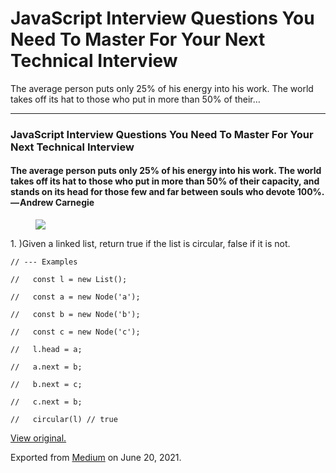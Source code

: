 JavaScript Interview Questions You Need To Master For Your Next Technical Interview
===================================================================================

The average person puts only 25% of his energy into his work. The world takes off its hat to those who put in more than 50% of their…

------------------------------------------------------------------------

### JavaScript Interview Questions You Need To Master For Your Next Technical Interview

#### The average person puts only 25% of his energy into his work. The world takes off its hat to those who put in more than 50% of their capacity, and stands on its head for those few and far between souls who devote 100%. — Andrew Carnegie

<figure><img src="https://cdn-images-1.medium.com/max/800/0*Cg6Iwn__7ZkOIjk7.png" class="graf-image" /></figure>1.  <span id="c0bc">)Given a linked list, return true if the list is circular, false if it is not.</span>

<!-- -->

    // --- Examples

    //   const l = new List();

    //   const a = new Node('a');

    //   const b = new Node('b');

    //   const c = new Node('c');

    //   l.head = a;

    //   a.next = b;

    //   b.next = c;

    //   c.next = b;

    //   circular(l) // true

  

[View original.](https://medium.com/p/9616deaa4149)

Exported from [Medium](https://medium.com) on June 20, 2021.
